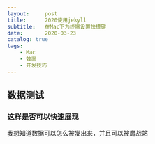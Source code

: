 ```yaml
---
layout:     post
title:      2020使用jekyll
subtitle:   在Mac下为终端设置快捷键
date:       2020-03-23
catalog: true
tags:
    - Mac
    - 效率
    - 开发技巧
---
```


## 数据测试

###  这样是否可以快速展现

我想知道数据可以怎么被发出来，并且可以被魔战站